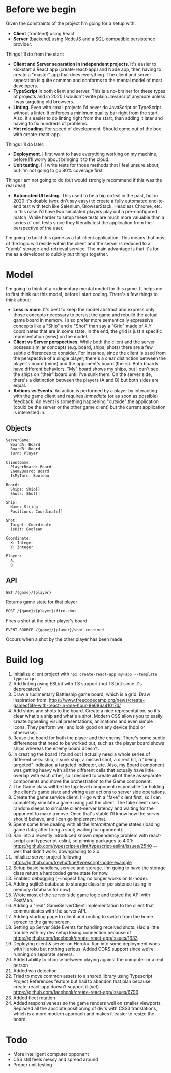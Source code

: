 # Before we begin

Given the constraints of the project I'm going for a setup with:
* **Client** (frontend) using React.
* **Server** (backend) using NodeJS and a SQL-compatible persistence provider.

Things I'll do from the start:
* **Client and Server separation in independent projects**. It's easier to kickstart a React app (create-react-app) and Node app, then having to create a "master" app that does everything. The client and server seperation is quite common and conforms to the mental model of most developers.
* **TypeScript** in both client and server. This is a no-brainer for these types of projects and in 2020 I wouldn't write plain JavaScript anymore unless I was targeting old browsers.
* **Linting**. Even with small projects I'd never do JavaScript or TypeScript without a linter. It enforces a minimum quality bar right from the start. Also, it's easier to do linting right from the start, than adding it later and having to fix hundreds of problems.
* **Hot reloading**. For speed of development. Should come out of the box with create-react-app.

Things I'll do later:
* **Deployment**. I first want to have everything working on my machine, before I'll worry about bringing it to the cloud.
* **Unit testing**. I'll write tests for those methods that I feel unsure about, but I'm not going to go 80% coverage first. 

Things I am not going to do (but would strongly recommend if this was the real deal):
* **Automated UI testing**. This used to be a big ordeal in the past, but in 2020 it's doable (wouldn't say easy) to create a fully automated end-to-end test with tech like Selenium, BrowserStack, Headless Chrome, etc. In this case I'd have two simulated players play out a pre-configured match. While harder to setup these tests are much more valuable than a series of unit tests since they literally test the application from the perspective of the user.

I'm going to build this game as a fat-client application. This means that most of the logic will reside within the client and the server is reduced to a "dumb" storage-and-retrieval service. The main advantage is that it's for me as a developer to quickly put things together.

# Model

I'm going to think of a rudimentary mental model for this game. It helps me to first think out this model, before I start coding. There's a few things to think about:
* **Less is more**. It's best to keep the model abstract and express only those concepts necessary to persist the game and rebuild the actual game board in memory. I also prefer more semantically expressive concepts like a "Ship" and a "Shot" than say a "Grid" made of X,Y coordinates that are in some state. In the end, the grid is just a specific representation (view) on the model. 
* **Client vs Server perspectives**. While both the client and the server possess similar concepts (e.g. board, ships, shots) there are a few subtle differences to consider. For instance, since the client is used from the perspective of a single player, there's a clear distinction between the player's board (mine) and the opponent's board (theirs). Both boards have different behaviors. "My" board shows my ships, but I can't see the ships on "their" board until I've sunk them. On the server side, there's a distinction between the players (A and B) but both sides are equal.
* **Actions vs Events**. An action is performed by a player by interacting with the game client and requires *immediate* (or as soon as possible) feedback. An event is something happening "outside" the application (could be the server or the other game client) but the current application is interested in. 

## Objects

```
ServerGame:
  BoardA: Board
  BoardB: Board
  Turn: Player
  
ClientGame:
  PlayerBoard: Board
  EnemyBoard: Board
  IsMyTurn: Boolean
  
Board:
  Ships: Ship[]
  Shots: Shot[]
  
Ship:
  Name: String
  Positions: Coordinate[]
  
Shot:
  Target: Coordinate
  IsHit: Boolean
  
Coordinate:
  X: Integer
  Y: Integer
  
Player:
  A,
  B
```

## API

`GET /{game}/{player}`

Returns game state for that player

`POST /{game}/{player}/fire-shot`

Fires a shot at the other player's board

`EVENT-SOURCE /{game}/{player}/shot-received`

Occurs when a shot by the other player has been made

# Build log

1. Initialize client project with `npx create-react-app my-app --template typescript`
2. Add linting using ESLint with TS support (not TSLint since it's deprecated)/
3. Draw a rudimentary Battleship game board, which is a grid. Draw inspiration from: https://www.freecodecamp.org/news/create-gameoflife-with-react-in-one-hour-8e686a410174/
4. Add ships and shots to the board. Create a nice representation, so it's clear what's a ship and what's a shot. Modern CSS allows you to easily create appealing visual presentations, animations and even simple icons. They perform well and look good on any device (hdpi or otherwise).
5. Reuse the board for both the player and the enemy. There's some subtle differences that need to be worked out, such as the player board shows ships whereas the enemy board doesn't.
6. In creating the board I found out I actually need a whole series of different cells: ship, a sunk ship, a missed shot, a direct hit, a "being targeted" indicator, a targeted indicator, etc. Also, my Board component was getting heavy with all the different cells that actually have little overlap with each other, so I decided to create all of these as separate components and move the orchestration to the Game component. 
7. The Game class will be the top-level component responsible for holding the client's game state and wiring user actions to server side operations.
8. Create the game service client. I'll go with a "fake" client first, so I can completely simulate a game using just the client. The fake client uses random sleeps to simulate client-server latency and waiting for the opponent to make a move. Once that's stable I'll know how the server should behave, and I can go implement that. 
9. Spent some time dealing with all the *intermittent* game states (loading game data; after firing a shot; waiting for opponent).
10. Ran into a recently introduced known dependency problem with react-script and typescript-eslint, so pinning packages to 4.0.1: https://github.com/typescript-eslint/typescript-eslint/issues/2540 -- well that didn't work; downgrading to 2.x
11. Initialize server project following https://github.com/treyhuffine/typescript-node-example
12. Setup basic handlers, service and storage. I'm going to have the storage class return a hardcoded game state for now.
13. Enabled debugging (--inspect flag no longer works on ts-node).
14. Adding sqlite3 database to storage class for persistence (using in-memory database for now).
15. Wrote most of the server side game logic and tested the API with PostMan.
16. Adding a "real" GameServerClient implementation to the client that communicates with the server API.
17. Adding starting page to client and routing to switch from the home screen to the game screen.
18. Setting up Server Side Events for handling received shots. Had a little trouble with my dev setup losing connection because of https://github.com/facebook/create-react-app/issues/1633
19. Deploying client & server on Heroku. Ran into some deployment woes with Heroku but nothing serious. Added CORS support since we're running on separate servers.
20. Added ability to choose between playing against the computer or a real person
21. Added win detection 
22. Tried to move common assets to a shared library using Typescript Project References feature but had to abandon that plan because create-react-app doesn't support it (yet) https://github.com/facebook/create-react-app/issues/6799
23. Added fleet rotation
24. Added responsiveness so the game renders well on smaller viewports. Replaced all the absolute positioning of div's with CSS3 translations, which is a more modern approach and makes it easier to resize the board. 

# Todo
* More intelligent computer opponent
* CSS still feels messy and spread around
* Proper unit testing
